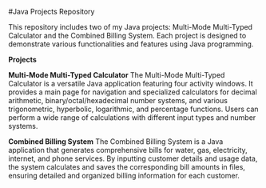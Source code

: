 #Java Projects Repository

This repository includes two of my Java projects: 
Multi-Mode Multi-Typed Calculator and the Combined Billing System. Each project is designed to demonstrate various functionalities and features using Java programming.

**Projects**

**Multi-Mode Multi-Typed Calculator**
The Multi-Mode Multi-Typed Calculator is a versatile Java application featuring four activity windows. It provides a main page for navigation and specialized calculators for decimal arithmetic, binary/octal/hexadecimal number systems, and various trigonometric, hyperbolic, logarithmic, and percentage functions. Users can perform a wide range of calculations with different input types and number systems.

**Combined Billing System**
The Combined Billing System is a Java application that generates comprehensive bills for water, gas, electricity, internet, and phone services. By inputting customer details and usage data, the system calculates and saves the corresponding bill amounts in files, ensuring detailed and organized billing information for each customer.
